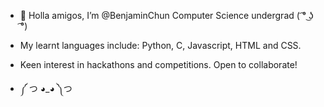 - 👋 Holla amigos, I’m @BenjaminChun Computer Science undergrad ( ͡° ͜ʖ ͡°)

- My learnt languages include: Python, C, Javascript, HTML and CSS.
- Keen interest in hackathons and competitions. Open to collaborate!

- ༼ つ ◕_◕ ༽つ

<!---
BenjaminChun/BenjaminChun is a ✨ special ✨ repository because its `README.md` (this file) appears on your GitHub profile.
You can click the Preview link to take a look at your changes.
--->
